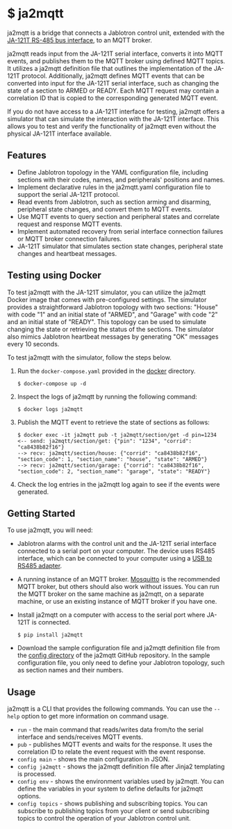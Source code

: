 # $ ja2mqtt

ja2mqtt is a bridge that connects a Jablotron control unit, extended with the [JA-121T RS-485 bus interface](https://www.jablotron.com/en/produkt/rs-485-bus-interface-426/), to an MQTT broker.

ja2mqtt reads input from the JA-121T serial interface, converts it into MQTT events, and publishes them to the MQTT broker using defined MQTT topics. It utilizes a ja2mqtt definition file that outlines the implementation of the JA-121T protocol. Additionally, ja2mqtt defines MQTT events that can be converted into input for the JA-121T serial interface, such as changing the state of a section to ARMED or READY. Each MQTT request may contain a correlation ID that is copied to the corresponding generated MQTT event.

If you do not have access to a JA-121T interface for testing, ja2mqtt offers a simulator that can simulate the interaction with the JA-121T interface. This allows you to test and verify the functionality of ja2mqtt even without the physical JA-121T interface available.

## Features

* Define Jablotron topology in the YAML configuration file, including sections with their codes, names, and peripherals' positions and names.
* Implement declarative rules in the ja2mqtt.yaml configuration file to support the serial JA-121T protocol.
* Read events from Jablotron, such as section arming and disarming, peripheral state changes, and convert them to MQTT events.
* Use MQTT events to query section and peripheral states and correlate request and response MQTT events.
* Implement automated recovery from serial interface connection failures or MQTT broker connection failures.
* JA-121T simulator that simulates section state changes, peripheral state changes and heartbeat messages.

## Testing using Docker

To test ja2mqtt with the JA-121T simulator, you can utilize the ja2mqtt Docker image that comes with pre-configured settings. The simulator provides a straightforward Jablotron topology with two sections: "House" with code "1" and an initial state of "ARMED", and "Garage" with code "2" and an initial state of "READY". This topology can be used to simulate changing the state or retrieving the status of the sections. The simulator also mimics Jablotron heartbeat messages by generating "OK" messages every 10 seconds.

To test ja2mqtt with the simulator, follow the steps below.

1. Run the `docker-compose.yaml` provided in the [docker](https://github.com/tomvit/ja2mqtt/tree/master/docker) directory.

   ```
   $ docker-compose up -d
   ```

2. Inspect the logs of ja2mqtt by running the following command:

   ```
   $ docker logs ja2mqtt
   ```

3. Publish the MQTT event to retrieve the state of sections as follows:

   ```
   $ docker exec -it ja2mqtt pub -t ja2mqtt/section/get -d pin=1234
   <-- send: ja2mqtt/section/get: {"pin": "1234", "corrid": "ca8438b82f16"}
   --> recv: ja2mqtt/section/house: {"corrid": "ca8438b82f16", "section_code": 1, "section_name": "house", "state": "ARMED"}
   --> recv: ja2mqtt/section/garage: {"corrid": "ca8438b82f16", "section_code": 2, "section_name": "garage", "state": "READY"}   
   ```

4. Check the log entries in the ja2mqtt log again to see if the events were generated.

## Getting Started

To use ja2mqtt, you will need:

* Jablotron alarms with the control unit and the JA-121T serial interface connected to a serial port on your computer. The device uses RS485 interface, which can be connected to your computer using a [USB to RS485 adapter](https://www.aliexpress.com/w/wholesale-ch340-usb-rs485.html).

* A running instance of an MQTT broker. [Mosquitto](https://mosquitto.org/) is the recommended MQTT broker, but others should also work without issues. You can run the MQTT broker on the same machine as ja2mqtt, on a separate machine, or use an existing instance of MQTT broker if you have one.

* Install ja2mqtt on a computer with access to the serial port where JA-121T is connected.

   ```
   $ pip install ja2mqtt
   ```

* Download the sample configuration file and ja2mqtt definition file from the [config directory](https://github.com/tomvit/ja2mqtt/tree/master/config) of the ja2mqtt GitHub repository. In the sample configuration file, you only need to define your Jablotron topology, such as section names and their numbers.

## Usage

ja2mqtt is a CLI that provides the following commands. You can use the `--help` option to get more information on command usage.

* `run` - the main command that reads/writes data from/to the serial interface and sends/receives MQTT events.
* `pub` - publishes MQTT events and waits for the response. It uses the correlation ID to relate the event request with the event response.
* `config main` - shows the main configuration in JSON.
* `config ja2mqtt` - shows the ja2mqtt definition file after Jinja2 templating is processed.
* `config env` - shows the environment variables used by ja2mqtt. You can define the variables in your system to define defaults for ja2mqtt options.
* `config topics` - shows publishing and subscribing topics. You can subscribe to publishing topics from your client or send subscribing topics to control the operation of your Jablotron control unit. 
